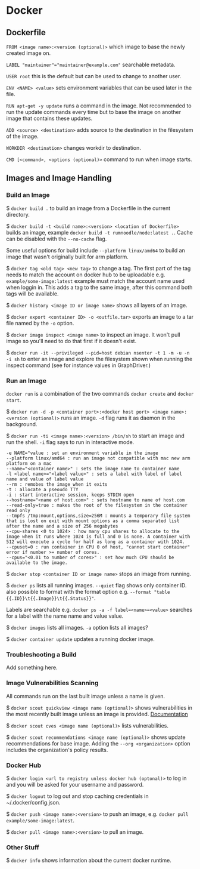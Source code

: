 # Docker

## Dockerfile

`FROM <image name>:<version (optional)>` which image to base the newly created image on.

`LABEL "maintainer"="maintainer@example.com"` searchable metadata.

`USER root` this is the default but can be used to change to another user.

`ENV <NAME> <value>` sets environment variables that can be used later in the file.

`RUN apt-get -y update` runs a command in the image. Not recommended to run the update commands every time but to base the image on another image that contains these updates.

`ADD <source> <destination>` adds source to the destination in the filesystem of the image.

`WORKDIR <destination>` changes workdir to destination.

`CMD [<command>, <options (optional)>` command to run when image starts.

## Images and Image Handling

### Build an Image

$ `docker build .` to build an image from a Dockerfile in the current directory.

$ `docker build -t <build name>:<version> <location of Dockerfile>` builds an image, example `docker build -t rumnoodle/node:latest .`. Cache can be disabled with the `--no-cache` flag.

Some useful options for build include `--platform linux/amd64` to build an image that wasn't originally built for arm platform.

$ `docker tag <old tag> <new tag>` to change a tag. The first part of the tag needs to match the account on docker hub to be uploadable e.g. `example/some-image:latest` example must match the account name used when loggin in. This adds a tag to the same image, after this command both tags will be available.

$ `docker history <image ID or image name>` shows all layers of an image.

$ `docker export <container ID> -o <outfile.tar>` exports an image to a tar file named by the `-o` option.

$ `docker image inspect <image name>` to inspect an image. It won't pull image so you'll need to do that first if it doesn't exist.

$ `docker run -it --privileged --pid=host debian nsenter -t 1 -m -u -n -i sh` to enter an image and explore the filesystem shown when running the inspect command (see for instance values in GraphDriver.)

### Run an Image

`docker run` is a combination of the two commands `docker create` and `docker start`.

$ `docker run -d -p <container port>:<docker host port> <image name>:<version (optional)>` runs an image. `-d` flag runs it as daemon in the background.

$ `docker run -ti <image name>:<version> /bin/sh` to start an image and run the shell. `-i` flag says to run in interactive mode.

```
-e NAME="value : set an environment variable in the image
--platform linux/amd64 : run an image not compatible with mac new arm platform on a mac
--name="<container name>" : sets the image name to container name
-l <label name>="<label value>" : sets a label with label of label name and value of label value
--rm : remobes the image when it exits
-t : allocate a pseoudo TTY
-i : start interactive session, keeps STDIN open
--hostname="<name of host.com>" : sets hostname to name of host.com
--read-only=true : makes the root of the filesystem in the container read only
--tmpfs /tmp:mount,options,size=256M : mounts a temporary file system that is lost on exit with mount options as a comma separated list after the name and a size of 256 megabytes
--cpu-shares <0 to 1024> : how many cpu shares to allocate to the image when it runs where 1024 is full and 0 is none. A container with 512 will execute a cycle for half as long as a container with 1024.
--cpuset=0 : run container in CPU 0 of host, "cannot start container" error if number >= number of cores.
--cpus="<0.01 to number of cores>" : set how much CPU should be available to the image.
```

$ `docker stop <container ID or image name>` stops an image from running.

$ `docker ps` lists all running images. `--quiet` flag shows only container ID. also possible to format with the format option e.g. `--format "table {{.ID}}\t{{.Image}}\t{{.Status}}"`.

Labels are searchable e.g. `docker ps -a -f label=<name>=<value>` searches for a label with the name name and value value.

$ `docker images` lists all images. `-a` option lists all images?

$ `docker container update` updates a running docker image.

### Troubleshooting a Build

Add something here.

### Image Vulnerabilities Scanning

All commands run on the last built image unless a name is given.

$ `docker scout quickview <image name (optional)>` shows vulnerabilities in the most recently built image unless an image is provided. [Documentation](https://docs.docker.com/engine/reference/commandline/scout_quickview/ "Docker scout quickview documentation")

$ `docker scout cves <image name (optional)>` lists vulnerabilities.

$ `docker scout recommendations <image name (optional)>` shows update recommendations for base image. Adding the `--org <organization>` option includes the organization's policy results.


### Docker Hub

$ `docker login <url to registry unless docker hub (optonal)>` to log in and you will be asked for your username and password.

$ `docker logout` to log out and stop caching credentials in ~/.docker/config.json.

$ `docker push <image name>:<version>` to push an image, e.g. `docker pull example/some-image:latest`.

$ `docker pull <image name>:<version>` to pull an image.

### Other Stuff

$ `docker info` shows information about the current docker runtime.
